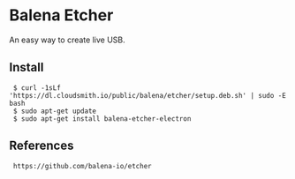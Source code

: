 Balena Etcher
=====

An easy way to create live USB.  

Install
-------

     $ curl -1sLf 'https://dl.cloudsmith.io/public/balena/etcher/setup.deb.sh' | sudo -E bash
     $ sudo apt-get update 
     $ sudo apt-get install balena-etcher-electron


References
----------

     https://github.com/balena-io/etcher

